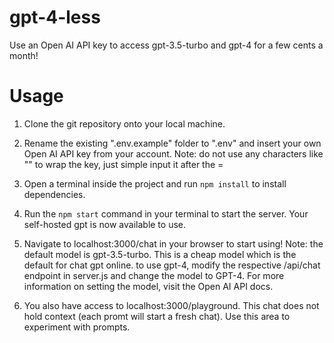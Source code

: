 # gpt-4-less
Use an Open AI API key to access gpt-3.5-turbo and gpt-4 for a few cents a month!

# Usage
1. Clone the git repository onto your local machine.

2. Rename the existing ".env.example" folder to ".env" and insert your own Open AI API key from your account. Note: do not use any characters like "" to wrap the key, just simple input it after the =
3. Open a terminal inside the project and run ```npm install``` to install dependencies.
4. Run the ```npm start``` command in your terminal to start the server. Your self-hosted gpt is now available to use.
5. Navigate to localhost:3000/chat in your browser to start using! Note: the default model is gpt-3.5-turbo. This is a cheap model which is the default for chat gpt online. to use gpt-4, modify the respective /api/chat endpoint in server.js and change the model to GPT-4. For more information on setting the model, visit the Open AI API docs.
6. You also have access to localhost:3000/playground. This chat does not hold context (each promt will start a fresh chat). Use this area to experiment with prompts.
